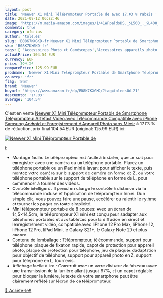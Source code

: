 ```yaml
---
layout: post
title: 'Neewer X1 Mini Téléprompteur Portable de avec 17.03 % rabais '
date: 2021-09-12 06:22:46
image: 'https://m.media-amazon.com/images/I/41WPpaldsDS._SL500_._SL400_.jpg'
comments: true
category: ofertas
author: 'tole.es'
slug: 'B08K7KXGKD-fr Neewer X1 Mini Téléprompteur Portable de Smartphone...'
sku: 'B08K7KXGKD-fr'
tags: [ 'Accessoires Photo et Caméscopes','Accessoires appareils photo numériques','Ecrans de visée pour appareils photo numériques','High-Tech','Photo et caméscopes','neewer', ]
actualPrice: 104.54 EUR
currency: EUR
price: 104.54
comparePrice: 125.99 EUR
prodname: 'Neewer X1 Mini Téléprompteur Portable de Smartphone Téléprompteur Artefact Vidéo avec Télécommande Compatible avec iPhone Samsung Android et Enregistrement d Appareil Photo sans Miroir'
country: 'fr'
flag: '🇫🇷'
brand: 'Neewer'
buyurl: 'https://www.amazon.fr/dp/B08K7KXGKD/?tag=tolees0d-21'
descuento: '17.03'
average: '104.54'
---
```


C'est en vente [Neewer X1 Mini Téléprompteur Portable de Smartphone Téléprompteur Artefact Vidéo avec Télécommande Compatible avec iPhone Samsung Android et Enregistrement d Appareil Photo sans Miroir](https://www.amazon.fr/dp/B08K7KXGKD/?tag=tolees0d-21)  à  17.03 % de réduction, prix final  104.54 EUR (original: 125.99 EUR) ici:

[![Neewer X1 Mini Téléprompteur Portable de](https://m.media-amazon.com/images/I/41WPpaldsDS._SL500_._SL400_.jpg)](https://www.amazon.fr/dp/B08K7KXGKD/?tag=tolees0d-21)

ℹ️:

- Montage facile: Le téléprompteur est facile à installer, que ce soit pour enregistrer avec une caméra ou un téléphone portable. Placez un téléphone portable ou un iPad mini à lavant pour afficher le texte, puis montez votre caméra sur le support de caméra en forme de Z, ou votre téléphone portable sur le support de téléphone en forme de L, pour commencer à tourner des vidéos.
- Contrôle intelligent : Il prend en charge le contrôle à distance via la télécommande incluse et lapplication de téléprompteur Inmei. Dun simple clic, vous pouvez faire une pause, accélérer ou ralentir le rythme et tourner les pages en toute simplicité.
- Mini téléprompteur portable de 8 pouces: Avec un écran de 14,5×14,5cm, le téléprompteur X1 mini est conçu pour sadapter aux téléphones portables et aux tablettes pour la diffusion en direct et lenregistrement vidéo, compatible avec liPhone 12 Pro Max, liPhone 12, liPhone 12 Pro, liPad Mini, le Galaxy S21+, le Galaxy Note 20 et plus encore.
- Contenu de lemballage : Téléprompteur, télécommande, support pour téléphone, plaque de fixation rapide, capot de protection pour appareil photo, plaque de protection pour téléphone, jeu de plaques dadaptation pour objectif de téléphone, support pour appareil photo en Z, support pour téléphone en L, tournevis.
- Affichage facile à lire : Construit avec un verre diviseur de faisceau avec une transmission de la lumière allant jusquà 97%, et un capot réglable pour bloquer la lumière, le texte de votre smartphone peut être clairement reflété sur lécran de ce téléprompteur.

[🛒 Achète-le!!](https://www.amazon.fr/dp/B08K7KXGKD/?tag=tolees0d-21)
